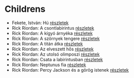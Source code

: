 # Childrens

- Fekete, István: Hú [részletek](_details/Fekete%2C%20Istv%C3%A1n.md#id_730)
- Rick Riordan: A csontlabirintus [részletek](_details/Rick%20Riordan.md#id_1653)
- Rick Riordan: A kígyó árnyéka [részletek](_details/Rick%20Riordan.md#id_1654)
- Rick Riordan: A szörnyek tengere [részletek](_details/Rick%20Riordan.md#id_1661)
- Rick Riordan: A titán átka [részletek](_details/Rick%20Riordan.md#id_1648)
- Rick Riordan: Az elveszett hős [részletek](_details/Rick%20Riordan.md#id_1663)
- Rick Riordan: Az utolsó olimposzi [részletek](_details/Rick%20Riordan.md#id_1662)
- Rick Riordan: Csata a labirintusban [részletek](_details/Rick%20Riordan.md#id_1651)
- Rick Riordan: Neptunus fia [részletek](_details/Rick%20Riordan.md#id_1652)
- Rick Riordan: Percy Jackson és a görög istenek [részletek](_details/Rick%20Riordan.md#id_1660)